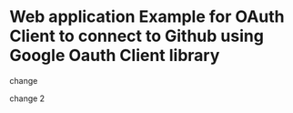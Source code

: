 # Web application Example for OAuth Client to connect to Github using Google Oauth Client library

change

change 2


